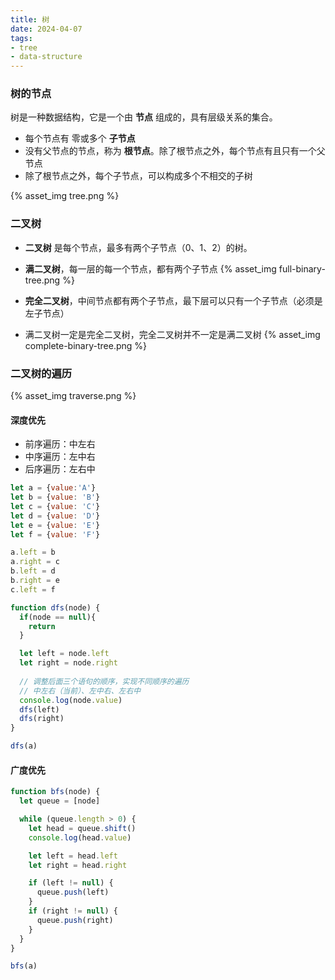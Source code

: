 ```yaml
---
title: 树
date: 2024-04-07
tags:
- tree
- data-structure
---
```


### 树的节点

树是一种数据结构，它是一个由 **节点** 组成的，具有层级关系的集合。
- 每个节点有 零或多个 **子节点**
- 没有父节点的节点，称为 **根节点**。除了根节点之外，每个节点有且只有一个父节点
- 除了根节点之外，每个子节点，可以构成多个不相交的子树

{% asset_img tree.png %}

### 二叉树

- **二叉树** 是每个节点，最多有两个子节点（0、1、2）的树。

- **满二叉树**，每一层的每一个节点，都有两个子节点
{% asset_img full-binary-tree.png %}

- **完全二叉树**，中间节点都有两个子节点，最下层可以只有一个子节点（必须是左子节点）
- 满二叉树一定是完全二叉树，完全二叉树并不一定是满二叉树
{% asset_img complete-binary-tree.png %}

### 二叉树的遍历

{% asset_img traverse.png %}

#### 深度优先
- 前序遍历：中左右
- 中序遍历：左中右
- 后序遍历：左右中

```javascript
let a = {value:'A'}
let b = {value: 'B'}
let c = {value: 'C'}
let d = {value: 'D'}
let e = {value: 'E'}
let f = {value: 'F'}

a.left = b
a.right = c
b.left = d
b.right = e
c.left = f
```

```javascript
function dfs(node) {
  if(node == null){
    return
  }

  let left = node.left
  let right = node.right
 
  // 调整后面三个语句的顺序，实现不同顺序的遍历
  // 中左右（当前）、左中右、左右中
  console.log(node.value)
  dfs(left)
  dfs(right)
}

dfs(a)
```

#### 广度优先

```javascript
function bfs(node) {
  let queue = [node]

  while (queue.length > 0) {
    let head = queue.shift()
    console.log(head.value)

    let left = head.left
    let right = head.right

    if (left != null) {
      queue.push(left)
    }
    if (right != null) {
      queue.push(right)
    }
  }
}

bfs(a)
```

